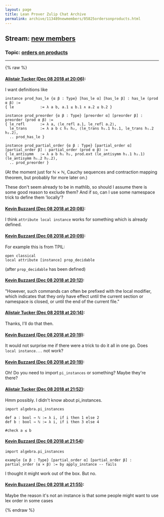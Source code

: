 ```yaml
---
layout: page
title: Lean Prover Zulip Chat Archive 
permalink: archive/113489newmembers/05825ordersonproducts.html
---
```


## Stream: [new members](index.html)
### Topic: [orders on products](05825ordersonproducts.html)

---


{% raw %}
#### [ Alistair Tucker (Dec 08 2018 at 20:06)](https://leanprover.zulipchat.com/#narrow/stream/113489-new%20members/topic/orders%20on%20products/near/151190056):
I want definitions like
```lean
instance prod_has_le {α β : Type} [has_le α] [has_le β] : has_le (prod α β) :=
{ le            := λ a b, a.1 ≤ b.1 ∧ a.2 ≤ b.2 }

instance prod_preorder {α β : Type} [preorder α] [preorder β] : preorder (prod α β) :=
{ le_refl       := λ a, ⟨le_refl a.1, le_refl a.2⟩,
  le_trans      := λ a b c h₁ h₂, ⟨le_trans h₁.1 h₂.1, le_trans h₁.2 h₂.2⟩,
  .. prod_has_le }

instance prod_partial_order {α β : Type} [partial_order α] [partial_order β] : partial_order (prod α β) :=
{ le_antisymm   := λ a b h₁ h₂, prod.ext (le_antisymm h₁.1 h₂.1) (le_antisymm h₁.2 h₂.2),
  .. prod_preorder }
```
(At the moment just for ℕ × ℕ, Cauchy sequences and contraction mapping theorem, but probably for more later on.)

These don't seem already to be in mathlib, so should I assume there is some good reason to exclude them? And if so, can I use some namespace trick to define them 'locally'?

#### [ Kevin Buzzard (Dec 08 2018 at 20:08)](https://leanprover.zulipchat.com/#narrow/stream/113489-new%20members/topic/orders%20on%20products/near/151190145):
I think `attribute local instance` works for something which is already defined.

#### [ Kevin Buzzard (Dec 08 2018 at 20:09)](https://leanprover.zulipchat.com/#narrow/stream/113489-new%20members/topic/orders%20on%20products/near/151190211):
For example this is from TPIL:
```lean
open classical
local attribute [instance] prop_decidable
```
(after `prop_decidable` has been defined)

#### [ Kevin Buzzard (Dec 08 2018 at 20:12)](https://leanprover.zulipchat.com/#narrow/stream/113489-new%20members/topic/orders%20on%20products/near/151190359):
"However, such commands can often be prefixed with the local modifier, which indicates that they only have effect until the current section or namespace is closed, or until the end of the current file."

#### [ Alistair Tucker (Dec 08 2018 at 20:14)](https://leanprover.zulipchat.com/#narrow/stream/113489-new%20members/topic/orders%20on%20products/near/151190458):
Thanks, I'll do that then.

#### [ Kevin Buzzard (Dec 08 2018 at 20:19)](https://leanprover.zulipchat.com/#narrow/stream/113489-new%20members/topic/orders%20on%20products/near/151190659):
It would not surprise me if there were a trick to do it all in one go. Does `local instance...` not work?

#### [ Kevin Buzzard (Dec 08 2018 at 20:19)](https://leanprover.zulipchat.com/#narrow/stream/113489-new%20members/topic/orders%20on%20products/near/151190672):
Oh! Do you need to import `pi_instances` or something? Maybe they're there?

#### [ Alistair Tucker (Dec 08 2018 at 21:52)](https://leanprover.zulipchat.com/#narrow/stream/113489-new%20members/topic/orders%20on%20products/near/151194606):
Hmm possibly. I didn't know about pi_instances.
```lean
import algebra.pi_instances

def a : bool → ℕ := λ i, if i then 1 else 2
def b : bool → ℕ := λ i, if i then 3 else 4

#check a ≤ b
```

#### [ Kevin Buzzard (Dec 08 2018 at 21:54)](https://leanprover.zulipchat.com/#narrow/stream/113489-new%20members/topic/orders%20on%20products/near/151194675):
```lean
import algebra.pi_instances

example {α β : Type} [partial_order α] [partial_order β] :
partial_order (α × β) := by apply_instance -- fails
```
I thought it might work out of the box. But no.

#### [ Kevin Buzzard (Dec 08 2018 at 21:55)](https://leanprover.zulipchat.com/#narrow/stream/113489-new%20members/topic/orders%20on%20products/near/151194686):
Maybe the reason it's not an instance is that some people might want to use lex order in some cases


{% endraw %}
